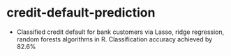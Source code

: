 # credit-default-prediction
- Classified credit default for bank customers via Lasso, ridge regression, random forests algorithms in R. Classification accuracy achieved by 82.6%
